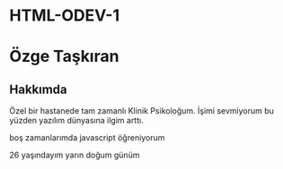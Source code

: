 # HTML-ODEV-1

<!-- başlıklar kondu -->
<h1>Özge Taşkıran</h1>
<h2>Hakkımda</h2>
<!-- aciklama yazildi -->
<p>Özel bir hastanede tam zamanlı Klinik Psikoloğum. İşimi sevmiyorum bu yüzden yazılım dünyasına ilgim arttı.</p>
<p>boş zamanlarımda javascript öğreniyorum</p>
<p>26 yaşındayım yarın doğum günüm</p>
